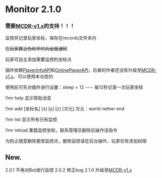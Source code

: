 # Monitor 2.1.0
### 需要[MCDR-v1.x](https://github.com/Fallen-Breath/MCDReforged)的支持！！！

监控并记录玩家坐标，保存在records文件夹内

~~在玩家靠近伪和平时向全服通知~~

玩家可自主添加需要监控的坐标点

插件依赖[PlayerInfoAPI](https://github.com/TISUnion/PlayerInfoAPI)和[OnlinePlayerAPI](https://github.com/zhang-anzhi/MCDReforgedPlugins/tree/master/OnlinePlayerAPI)，后者的作者还没有升级至[MCDR-v1.x](https://github.com/Fallen-Breath/MCDReforged)，可以使用本仓库的

使用前可先对插件进行设置：sleep = 12 ---- 每12秒记录一次玩家坐标

!!mr help  显示帮助消息

!!mr add [坐标名] [x] [y] [z] [次元]  次元：world nether end

!!mr list  显示所有已有监控

!!mr reload  重载监控坐标，联系管理员删除后操作该指令

为防止随意删除更改监控点，删除监控请在后台操作，玩家仅有添加权限

## New.

2.0.1 不再对Bot进行监控
2.0.2 修正bug
2.1.0 升级至[MCDR-v1.x](https://github.com/Fallen-Breath/MCDReforged)

